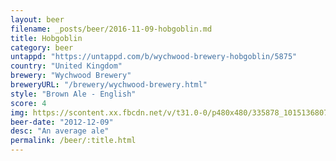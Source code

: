 ```yaml
---
layout: beer
filename: _posts/beer/2016-11-09-hobgoblin.md
title: Hobgoblin
category: beer
untappd: "https://untappd.com/b/wychwood-brewery-hobgoblin/5875"
country: "United Kingdom"
brewery: "Wychwood Brewery"
breweryURL: "/brewery/wychwood-brewery.html"
style: "Brown Ale - English"
score: 4
img: https://scontent.xx.fbcdn.net/v/t31.0-0/p480x480/335878_10151368077318745_996314221_o.jpg?_nc_cat=110&_nc_ohc=5wUHEw9vt8wAQmnVLqKM_W0_N_CpID7mF8O4apcv70AfWDYM8TSPcq9zg&_nc_ht=scontent.xx&oh=9d5873c2402297ba1b8065210bab9fd0&oe=5E43FC9C
beer-date: "2012-12-09"
desc: "An average ale"
permalink: /beer/:title.html
---
```

